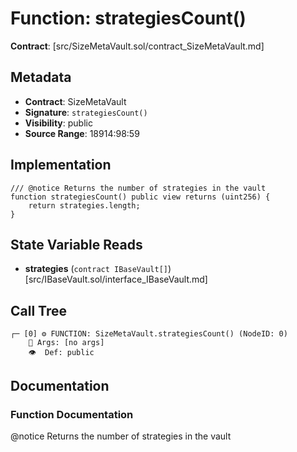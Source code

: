 # Function: strategiesCount()

**Contract**: [src/SizeMetaVault.sol/contract_SizeMetaVault.md]

## Metadata

- **Contract**: SizeMetaVault
- **Signature**: `strategiesCount()`
- **Visibility**: public
- **Source Range**: 18914:98:59

## Implementation

```solidity
/// @notice Returns the number of strategies in the vault
function strategiesCount() public view returns (uint256) {
    return strategies.length;
}
```

## State Variable Reads

- **strategies** (`contract IBaseVault[]`) [src/IBaseVault.sol/interface_IBaseVault.md]

## Call Tree

```
┌─ [0] ⚙️ FUNCTION: SizeMetaVault.strategiesCount() (NodeID: 0)
    💬 Args: [no args]
    👁️  Def: public
```

## Documentation

### Function Documentation

@notice Returns the number of strategies in the vault
